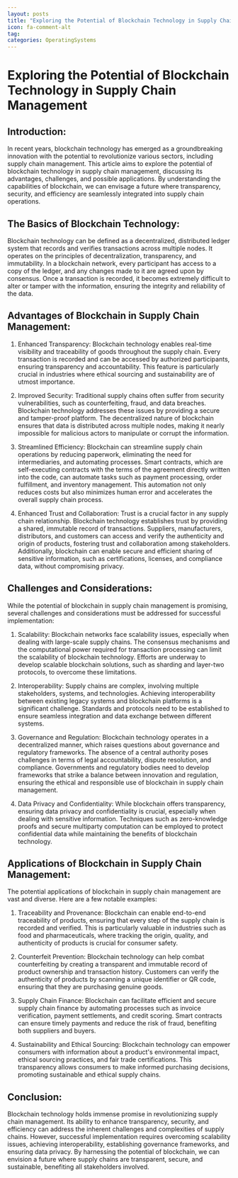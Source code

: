 ```yaml
---
layout: posts
title: "Exploring the Potential of Blockchain Technology in Supply Chain Management"
icon: fa-comment-alt
tag:
categories: OperatingSystems
---
```



# Exploring the Potential of Blockchain Technology in Supply Chain Management

## Introduction:
In recent years, blockchain technology has emerged as a groundbreaking innovation with the potential to revolutionize various sectors, including supply chain management. This article aims to explore the potential of blockchain technology in supply chain management, discussing its advantages, challenges, and possible applications. By understanding the capabilities of blockchain, we can envisage a future where transparency, security, and efficiency are seamlessly integrated into supply chain operations.

## The Basics of Blockchain Technology:
Blockchain technology can be defined as a decentralized, distributed ledger system that records and verifies transactions across multiple nodes. It operates on the principles of decentralization, transparency, and immutability. In a blockchain network, every participant has access to a copy of the ledger, and any changes made to it are agreed upon by consensus. Once a transaction is recorded, it becomes extremely difficult to alter or tamper with the information, ensuring the integrity and reliability of the data.

## Advantages of Blockchain in Supply Chain Management:
1. Enhanced Transparency: Blockchain technology enables real-time visibility and traceability of goods throughout the supply chain. Every transaction is recorded and can be accessed by authorized participants, ensuring transparency and accountability. This feature is particularly crucial in industries where ethical sourcing and sustainability are of utmost importance.

2. Improved Security: Traditional supply chains often suffer from security vulnerabilities, such as counterfeiting, fraud, and data breaches. Blockchain technology addresses these issues by providing a secure and tamper-proof platform. The decentralized nature of blockchain ensures that data is distributed across multiple nodes, making it nearly impossible for malicious actors to manipulate or corrupt the information.

3. Streamlined Efficiency: Blockchain can streamline supply chain operations by reducing paperwork, eliminating the need for intermediaries, and automating processes. Smart contracts, which are self-executing contracts with the terms of the agreement directly written into the code, can automate tasks such as payment processing, order fulfillment, and inventory management. This automation not only reduces costs but also minimizes human error and accelerates the overall supply chain process.

4. Enhanced Trust and Collaboration: Trust is a crucial factor in any supply chain relationship. Blockchain technology establishes trust by providing a shared, immutable record of transactions. Suppliers, manufacturers, distributors, and customers can access and verify the authenticity and origin of products, fostering trust and collaboration among stakeholders. Additionally, blockchain can enable secure and efficient sharing of sensitive information, such as certifications, licenses, and compliance data, without compromising privacy.

## Challenges and Considerations:
While the potential of blockchain in supply chain management is promising, several challenges and considerations must be addressed for successful implementation:

1. Scalability: Blockchain networks face scalability issues, especially when dealing with large-scale supply chains. The consensus mechanisms and the computational power required for transaction processing can limit the scalability of blockchain technology. Efforts are underway to develop scalable blockchain solutions, such as sharding and layer-two protocols, to overcome these limitations.

2. Interoperability: Supply chains are complex, involving multiple stakeholders, systems, and technologies. Achieving interoperability between existing legacy systems and blockchain platforms is a significant challenge. Standards and protocols need to be established to ensure seamless integration and data exchange between different systems.

3. Governance and Regulation: Blockchain technology operates in a decentralized manner, which raises questions about governance and regulatory frameworks. The absence of a central authority poses challenges in terms of legal accountability, dispute resolution, and compliance. Governments and regulatory bodies need to develop frameworks that strike a balance between innovation and regulation, ensuring the ethical and responsible use of blockchain in supply chain management.

4. Data Privacy and Confidentiality: While blockchain offers transparency, ensuring data privacy and confidentiality is crucial, especially when dealing with sensitive information. Techniques such as zero-knowledge proofs and secure multiparty computation can be employed to protect confidential data while maintaining the benefits of blockchain technology.

## Applications of Blockchain in Supply Chain Management:
The potential applications of blockchain in supply chain management are vast and diverse. Here are a few notable examples:

1. Traceability and Provenance: Blockchain can enable end-to-end traceability of products, ensuring that every step of the supply chain is recorded and verified. This is particularly valuable in industries such as food and pharmaceuticals, where tracking the origin, quality, and authenticity of products is crucial for consumer safety.

2. Counterfeit Prevention: Blockchain technology can help combat counterfeiting by creating a transparent and immutable record of product ownership and transaction history. Customers can verify the authenticity of products by scanning a unique identifier or QR code, ensuring that they are purchasing genuine goods.

3. Supply Chain Finance: Blockchain can facilitate efficient and secure supply chain finance by automating processes such as invoice verification, payment settlements, and credit scoring. Smart contracts can ensure timely payments and reduce the risk of fraud, benefiting both suppliers and buyers.

4. Sustainability and Ethical Sourcing: Blockchain technology can empower consumers with information about a product's environmental impact, ethical sourcing practices, and fair trade certifications. This transparency allows consumers to make informed purchasing decisions, promoting sustainable and ethical supply chains.

## Conclusion:
Blockchain technology holds immense promise in revolutionizing supply chain management. Its ability to enhance transparency, security, and efficiency can address the inherent challenges and complexities of supply chains. However, successful implementation requires overcoming scalability issues, achieving interoperability, establishing governance frameworks, and ensuring data privacy. By harnessing the potential of blockchain, we can envision a future where supply chains are transparent, secure, and sustainable, benefiting all stakeholders involved.